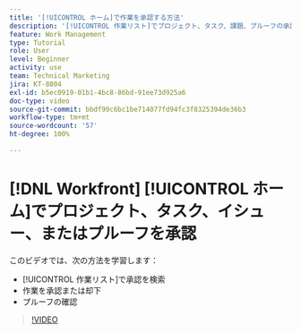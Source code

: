 ```yaml
---
title: '[!UICONTROL ホーム]で作業を承認する方法'
description: '[!UICONTROL 作業リスト]でプロジェクト、タスク、課題、プルーフの承認要求を検索し、 [!DNL  Workfront] で作業を承認または却下する方法について説明します。'
feature: Work Management
type: Tutorial
role: User
level: Beginner
activity: use
team: Technical Marketing
jira: KT-8804
exl-id: b5ec0919-01b1-4bc8-86bd-91ee73d925a6
doc-type: video
source-git-commit: bbdf99c6bc1be714077fd94fc3f8325394de36b3
workflow-type: tm+mt
source-wordcount: '57'
ht-degree: 100%

---
```


# [!DNL Workfront] [!UICONTROL ホーム]でプロジェクト、タスク、イシュー、またはプルーフを承認

このビデオでは、次の方法を学習します：

* [!UICONTROL 作業リスト]で承認を検索
* 作業を承認または却下
* プルーフの確認

>[!VIDEO](https://video.tv.adobe.com/v/3447908/?quality=12&learn=on&enablevpops=1&captions=jpn)

<!--
learn more URLs
-->
